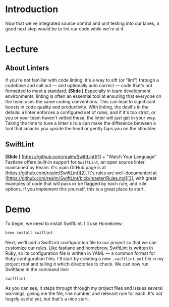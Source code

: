# Introduction
Now that we've integrated source control and unit testing into our lanes, a good next step would be to lint our code while we're at it. 
# Lecture
## About Linters
If you're not familiar with code linting, it's a way to sift (or "lint") through a codebase and call out — and optionally auto correct — code that's not formatted to meet a standard. 
**[Slide ]** 
Especially in team development environments, linting is often an essential tool at ensuring that everyone on the team uses the same coding conventions. This can lead to significant boosts in code quality and productivity. 
With linting, the devil's in the details: a linter enforces a configured set of rules, and if it's too strict, or you or your team haven't vetted these, the linter will just get in your way. Taking the time to tune a linter's rule can make the difference between a tool that smacks you upside the head or gently taps you on the shoulder. 
## SwiftLint
**[Slide ]** [https://github.com/realm/SwiftLint][1] + "Watch Your Language"
Fastlane offers built-in support for `SwiftLint`, an open source linter maintained by Realm. It's main GitHub page is at [https://github.com/realm/SwiftLint][2]. It's rules are well-documented at [https://github.com/realm/SwiftLint/blob/master/Rules.md][3], with great examples of code that will pass or be flagged by each rule, and rule options. If you implement this yourself, this is a great place to start.
# Demo
To begin, we need to install SwiftLint. I'll use Homebrew:
```bash
brew install swiflint
```
Next, we'll add a SwiftLint configuration file to our project so that we can customize our rules. Like fastlane and homebrew, SwiftLint is written in Ruby, so its configuration file is written in YAML — a common format for Ruby configuration files. I'll start by creating a new `.swiftlint.yml` file in my project root and telling it which directories to check.
We can now run Swiftlane in the command line:
```bash
swiftlint
```
As you can see, it steps through through my project files and issues several warnings, giving me the file, line number, and relevant rule for each. It's not hugely useful yet, but that's a nice start.



[1]:	https://github.com/realm/SwiftLint
[2]:	https://github.com/realm/SwiftLint
[3]:	https://github.com/realm/SwiftLint/blob/master/Rules.md